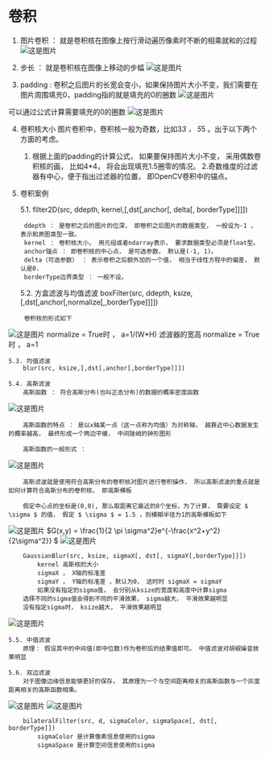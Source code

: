 # 卷积

1. 图片卷积 ： 就是卷积核在图像上按行滑动遍历像素时不断的相乘就和的过程
![这是图片](./img/卷积.jpg "Magic Gardens")

2. 步长 ： 就是卷积核在图像上移动的步幅
![这是图片](./img/步长.jpg "Magic Gardens")

3. padding : 卷积之后图片的长宽会变小，如果保持图片大小不变，我们需要在图片周围填充0，padding指的就是填充的0的圈数
![这是图片](./img/padding.jpg "Magic Gardens")

可以通过公式计算需要填充的0的圈数
![这是图片](./img/padding计算.jpg "Magic Gardens")

4. 卷积核大小
图片卷积中，卷积核一般为奇数，比如3*3 ， 5*5 。出于以下两个方面的考虑。
    1. 根据上面的padding的计算公式， 如果要保持图片大小不变， 采用偶数卷积核的画， 比如4*4， 将会出现填充1.5圈零的情况。
    2.奇数维度的过滤器有中心，便于指出过滤器的位置， 即OpenCV卷积中的锚点。

5. 卷积案例

    5.1. filter2D(src, ddepth, kernel,[,dst[,anchor[, delta[, borderType]]]])

        ddepth ： 是卷积之后的图片的位深， 即卷积之后图片的数据类型， 一般设为-1 ， 表示和原图类型一致。
        kernel ： 卷积核大小， 用元组或者ndarray表示， 要求数据类型必须是float型。
        anchor锚点 ： 即卷积核的中心点， 是可选参数， 默认是(-1, 1)。
        delta（可选参数） ： 表示卷积之后额外加的一个值， 相当于线性方程中的偏差， 默认是0.
        borderType边界类型 ： 一般不设。

    5.2. 方盒滤波与均值滤波
        boxFilter(src, ddepth, ksize,[,dst[,anchor[,normalize[,,borderType]]]])

        卷积核的形式如下
![这是图片](./img/方盒.jpg "Magic Gardens")
        normalize = True时 ， a=1/(W*H) 滤波器的宽高
        normalize = True时 ， a=1

    5.3. 均值滤波
        blur(src, ksize,[,dst[,anchor[,borderType]]])

    5.4. 高斯滤波
        高斯函数 ： 符合高斯分布(也叫正态分布)的数据的概率密度函数
![这是图片](./img/高斯函数.jpg "Magic Gardens")

        高斯函数的特点 ： 是以x轴某一点（这一点称为均值）为对称轴， 越靠近中心数据发生的概率越高， 最终形成一个两边平缓， 中间陡峭的钟形图形

        高斯函数的一般形式 ：
![这是图片](./img/高斯函数一般形式.jpg "Magic Gardens")

        高斯滤波就是使用符合高斯分布的卷积核对图片进行卷积操作， 所以高斯滤波的重点就是如何计算符合高斯分布的卷积核， 即高斯模板

        假定中心点的坐标是(0,0), 那么取距离它最近的8个坐标，为了计算， 需要设定 $ \sigma $ 的值， 假定 $ \sigma $ = 1.5 ，则模糊半径为1的高斯模板如下
![这是图片](./img/高斯滤波.jpg "Magic Gardens")
$G(x,y) =  \frac{1}{2 \pi \sigma^2}e^{-\frac{x^2+y^2}{2\sigma^2}} $
![这是图片](./img/高斯滤波归一化.jpg "Magic Gardens")

        GaussianBlur(src, ksize, sigmaX[, dst[, sigmaY[,borderType]]])
            kernel 高斯核的大小
            sigmaX ， X轴的标准差
            sigmaY ， Y轴的标准差 ，默认为0， 这时时 sigmaX = sigmaY
            如果没有指定的sigma值， 会分别从ksize的宽度和高度中计算sigma
        选择不同的sigma值会得到不同的平滑效果， sigma越大， 平滑效果越明显
        没有指定sigma时， ksize越大， 平滑效果越明显
![这是图片](./img/ksize.jpg "Magic Gardens") 

    5.5. 中值滤波
        原理： 假设其中的中间值(即中位数)作为卷积后的结果值即可。 中值滤波对胡椒噪音效果明显

    5.6. 双边滤波
        对于图像边缘信息能够更好的保存， 其原理为一个与空间距离相关的高斯函数与一个灰度距离相关的高斯函数相乘。
![这是图片](./img/双边滤波.jpg "Magic Gardens")
![这是图片](./img/双边图像.jpg "Magic Gardens") 

        bilateralFilter(src, d, sigmaColor, sigmaSpace[, dst[, borderType]])
            sigmaColor 是计算像素信息使用的sigma
            sigmaSpace 是计算空间信息使用的sigma


        
